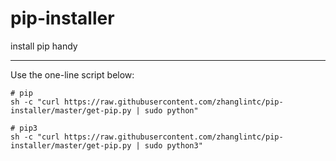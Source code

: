 # pip-installer
install pip handy

-----

Use the one-line script below:

``` Shell
# pip
sh -c "curl https://raw.githubusercontent.com/zhanglintc/pip-installer/master/get-pip.py | sudo python"

# pip3
sh -c "curl https://raw.githubusercontent.com/zhanglintc/pip-installer/master/get-pip.py | sudo python3"
```

